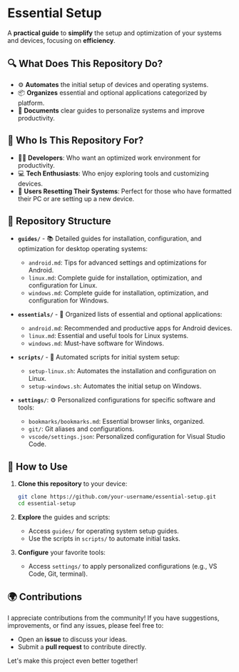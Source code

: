 # Essential Setup

A **practical guide** to **simplify** the setup and optimization of your systems and devices, focusing on **efficiency**.

## 🔍 What Does This Repository Do?

- ⚙️ **Automates** the initial setup of devices and operating systems.
- 📦 **Organizes** essential and optional applications categorized by platform.
- 📜 **Documents** clear guides to personalize systems and improve productivity.

## 👥 Who Is This Repository For?

- 👩‍💻 **Developers**: Who want an optimized work environment for productivity.
- 💻 **Tech Enthusiasts**: Who enjoy exploring tools and customizing devices.
- 🔄 **Users Resetting Their Systems**: Perfect for those who have formatted their PC or are setting up a new device.

## 📂 Repository Structure

- **`guides/`** - 📚 Detailed guides for installation, configuration, and optimization for desktop operating systems:

  - `android.md`: Tips for advanced settings and optimizations for Android.
  - `linux.md`: Complete guide for installation, optimization, and configuration for Linux.
  - `windows.md`: Complete guide for installation, optimization, and configuration for Windows.

- **`essentials/`** - 🎯 Organized lists of essential and optional applications:

  - `android.md`: Recommended and productive apps for Android devices.
  - `linux.md`: Essential and useful tools for Linux systems.
  - `windows.md`: Must-have software for Windows.

- **`scripts/`** - 🔗 Automated scripts for initial system setup:

  - `setup-linux.sh`: Automates the installation and configuration on Linux.
  - `setup-windows.sh`: Automates the initial setup on Windows.

- **`settings/`**: ⚙️ Personalized configurations for specific software and tools:

  - `bookmarks/bookmarks.md`: Essential browser links, organized.
  - `git/`: Git aliases and configurations.
  - `vscode/settings.json`: Personalized configuration for Visual Studio Code.

## 📝 How to Use

1. **Clone this repository** to your device:

   ```bash
   git clone https://github.com/your-username/essential-setup.git
   cd essential-setup
   ```

2. **Explore** the guides and scripts:

   - Access `guides/` for operating system setup guides.
   - Use the scripts in `scripts/` to automate initial tasks.

3. **Configure** your favorite tools:
   - Access `settings/` to apply personalized configurations (e.g., VS Code, Git, terminal).

## 🌍 Contributions

I appreciate contributions from the community! If you have suggestions, improvements, or find any issues, please feel free to:

- Open an **issue** to discuss your ideas.
- Submit a **pull request** to contribute directly.

Let's make this project even better together!
